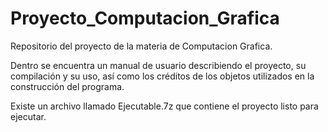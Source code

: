 # Proyecto_Computacion_Grafica
 Repositorio del proyecto de la materia de Computacion Grafica.
 
 Dentro se encuentra un manual de usuario describiendo el proyecto, su compilación y su uso, así como los créditos de los objetos utilizados en la construcción del programa.
 
 Existe un archivo llamado Ejecutable.7z que contiene el proyecto listo para ejecutar.
